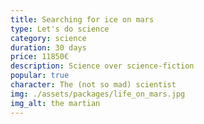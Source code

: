 ```yaml
---
title: Searching for ice on mars
type: Let's do science
category: science
duration: 30 days
price: 11850€
description: Science over science-fiction
popular: true
character: The (not so mad) scientist
img: ./assets/packages/life_on_mars.jpg
img_alt: the martian
---
```

